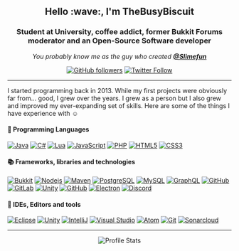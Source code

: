 <h2 align="center">Hello :wave:, I'm TheBusyBiscuit</h1>
<h3 align="center">Student at University, coffee addict, former Bukkit Forums moderator and an Open-Source Software developer</h3>

<p align="center">
  <em>You probably know me as the guy who created <a href="https://github.com/Slimefun"><strong>@Slimefun</strong></a></em>
</p>

<p align="center">
  <a href="https://github.com/TheBusyBiscuit"><img alt="GitHub followers" src="https://img.shields.io/github/followers/TheBusyBiscuit?label=%40TheBusyBiscuit&style=social"></a>
  <a href="https://twitter.com/TheBusyBiscuit"><img alt="Twitter Follow" src="https://img.shields.io/twitter/follow/TheBusyBiscuit?label=%40TheBusyBiscuit&style=social"></a>
</p>

<hr/>

I started programming back in 2013. 
While my first projects were obviously far from... good, I grew over the years. I grew as a person but I also grew and improved my ever-expanding set of skills. 
Here are some of the things I have experience with :relaxed:

#### :speech_balloon: Programming Languages
  [![Java](https://img.shields.io/badge/-java-black?style=flat-square&logo=java)](https://github.com/TheBusyBiscuit?tab=repositories&language=java)
  [![C#](https://img.shields.io/badge/-C%23-black?style=flat-square&logo=c+sharp)](https://github.com/TheBusyBiscuit?tab=repositories&language=c%23)
  [![Lua](https://img.shields.io/badge/-Lua-black?style=flat-square&logo=lua)](https://github.com/TheBusyBiscuit?tab=repositories&language=lua)
  [![JavaScript](https://img.shields.io/badge/-JavaScript-black?style=flat-square&logo=javascript)](https://github.com/TheBusyBiscuit?tab=repositories&language=javascript)
  [![PHP](https://img.shields.io/badge/-PHP-black?style=flat-square&logo=php&logoColor=white)](https://github.com/TheBusyBiscuit?tab=repositories&language=php)
  [![HTML5](https://img.shields.io/badge/-HTML5-black?style=flat-square&logo=html5&logoColor=white)](https://github.com/TheBusyBiscuit?tab=repositories&language=html)
  [![CSS3](https://img.shields.io/badge/-CSS3-black?style=flat-square&logo=css3)](https://github.com/TheBusyBiscuit?tab=repositories&language=css)
  
#### :books: Frameworks, libraries and technologies
  [![Bukkit](https://img.shields.io/badge/-CraftBukkit-black?style=flat-square)](https://dev.bukkit.org/bukkit-plugins)
  [![Nodejs](https://img.shields.io/badge/-node.js-black?style=flat-square&logo=node.js&logoColor=white)](https://nodejs.org/)
  [![Maven](https://img.shields.io/badge/-Maven-black?style=flat-square&logo=apache+maven)](https://maven.apache.org/)
  [![PostgreSQL](https://img.shields.io/badge/-PostgreSQL-black?style=flat-square&logo=postgresql)](https://www.postgresql.org/)
  [![MySQL](https://img.shields.io/badge/-MySQL-black?style=flat-square&logo=mysql&logoColor=white)](https://www.mysql.com/)
  [![GraphQL](https://img.shields.io/badge/-GraphQL-black?style=flat-square&logo=graphql)](https://graphql.org/)
  [![GitHub](https://img.shields.io/badge/-GitHub-black?style=flat-square&logo=github)](https://github.com/)
  [![GitLab](https://img.shields.io/badge/-GitLab-black?style=flat-square&logo=gitlab)](https://gitlab.com/)
  [![Unity](https://img.shields.io/badge/-Unity3D-black?style=flat-square&logo=unity)](https://unity.com/)
  [![GitHub](https://img.shields.io/badge/-GitHub_Actions-black?style=flat-square&logo=github)](https://github.com/features/actions)
  [![Electron](https://img.shields.io/badge/-Electron-black?style=flat-square&logo=electron&logoColor=white)](https://www.electronjs.org/)
  [![Discord](https://img.shields.io/badge/-Discord_API-black?style=flat-square&logo=discord&logoColor=white)](https://discord.com/)
  
#### :wrench: IDEs, Editors and tools
  [![Eclipse](https://img.shields.io/badge/-Eclipse-black?style=flat-square&logo=eclipse+ide)](https://www.eclipse.org/)
  [![Unity](https://img.shields.io/badge/-Unity3D-black?style=flat-square&logo=unity)](https://unity.com/)
  [![IntelliJ](https://img.shields.io/badge/-IntelliJ-black?style=flat-square&logo=intellij+idea)](https://www.jetbrains.com/idea/)
  [![Visual Studio](https://img.shields.io/badge/-Visual_Studio-black?style=flat-square&logo=visual+studio)](https://visualstudio.microsoft.com/)
  [![Atom](https://img.shields.io/badge/-Atom-black?style=flat-square&logo=atom)](https://atom.io/)
  [![Git](https://img.shields.io/badge/-Git-black?style=flat-square&logo=git&logoColor=white)](https://git-scm.com/)
  [![Sonarcloud](https://img.shields.io/badge/-SonarCloud-black?style=flat-square&logo=sonarcloud&logoColor=white)](https://sonarcloud.io/)

<hr/>

<p align="center">
<img src="https://github-readme-stats.vercel.app/api?username=TheBusyBiscuit&show_icons=true" alt="Profile Stats">
</p>
